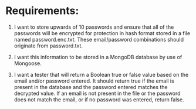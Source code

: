 # Requirements:

1. I want to store upwards of 10 passwords and ensure that all of the passwords will be encrypted for protection in hash format stored in a file named password.enc.txt. These email/password combinations should originate from password.txt.

2. I want this information to be stored in a MongoDB database by use of Mongoose.

3. I want a tester that will return a Boolean true or false value based on the email and/or password entered. It should return true if the email is present in the database and the password entered matches the decrypted value. If an email is not present in the file or the password does not match the email, or if no password was entered, return false.
